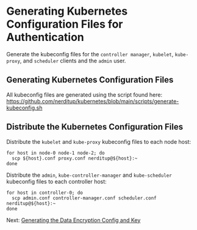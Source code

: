 # Generating Kubernetes Configuration Files for Authentication

Generate the kubeconfig files for the `controller manager`, `kubelet`, `kube-proxy`, and `scheduler` clients and the `admin` user.

## Generating Kubernetes Configuration Files

All kubeconfig files are generated using the script found here: 
https://github.com/nerditup/kubernetes/blob/main/scripts/generate-kubeconfig.sh

## Distribute the Kubernetes Configuration Files

Distribute the `kubelet` and `kube-proxy` kubeconfig files to each node host:

```
for host in node-0 node-1 node-2; do
  scp ${host}.conf proxy.conf nerditup@${host}:~
done
```

Distribute the `admin`, `kube-controller-manager` and `kube-scheduler` kubeconfig files to each 
controller host:

```
for host in controller-0; do
  scp admin.conf controller-manager.conf scheduler.conf nerditup@${host}:~
done
```

Next: [Generating the Data Encryption Config and Key](06-data-encryption-keys.md)
